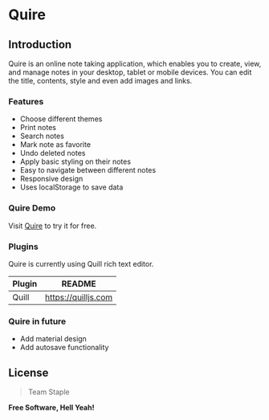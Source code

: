 # Quire

## Introduction
Quire is an online note taking application, which enables you to create, view, and manage notes in your desktop, tablet or mobile devices. You can edit the title, contents, style and even add images and links. 

### Features

* Choose different themes
* Print notes
* Search notes
* Mark note as favorite
* Undo deleted notes
* Apply basic styling on their notes
* Easy to navigate between different notes
* Responsive design
* Uses localStorage to save data 

### Quire Demo 

Visit [Quire](https://quire.com/) to try it for free.

### Plugins

Quire is currently using Quill rich text editor.

| Plugin | README |
| ------ | ------ |
| Quill | https://quilljs.com |

### Quire in future 

 - Add material design
 - Add autosave functionality


License
----

> Team Staple



**Free Software, Hell Yeah!**
